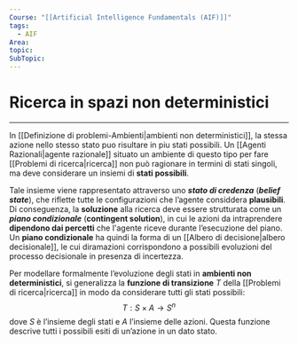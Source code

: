 ```yaml
---
Course: "[[Artificial Intelligence Fundamentals (AIF)]]"
tags:
  - AIF
Area: 
topic: 
SubTopic: 
---
```


# Ricerca in spazi non deterministici
---
In [[Definizione di problemi-Ambienti|ambienti non deterministici]], la stessa azione nello stesso stato puo risultare in piu stati possibili. Un [[Agenti Razionali|agente razionale]] situato un ambiente di questo tipo per fare [[Problemi di ricerca|ricerca]] non può ragionare in termini di stati singoli, ma deve considerare un insiemi di **stati possibili**.

Tale insieme viene rappresentato attraverso uno ***stato di credenza*** (***belief state***), che riflette tutte le configurazioni che l’agente considdera **plausibili**. Di conseguenza, la **soluzione** alla ricerca deve essere strutturata come un ***piano condizionale*** (**contingent solution**), in cui le azioni da intraprendere **dipendono dai percetti** che l'agente riceve durante l’esecuzione del piano. Un **piano condizionale** ha quindi la forma di un [[Albero di decisione|albero decisionale]], le cui diramazioni corrispondono a possibili evoluzioni del processo decisionale in presenza di incertezza.

Per modellare formalmente l’evoluzione degli stati in **ambienti non deterministici**, si generalizza la **funzione di transizione** $T$ della [[Problemi di ricerca|ricerca]] in modo da considerare tutti gli stati possibili:$$
T : S \times A \rightarrow S^n
$$dove $S$ è l’insieme degli stati e $A$ l’insieme delle azioni. Questa funzione descrive tutti i possibili esiti di un’azione in un dato stato.

